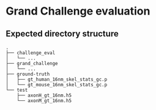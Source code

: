 # Grand Challenge evaluation
## Expected directory structure
```
.
├── challenge_eval
│   └── ...
├── grand_challenge
│   └── ...
├── ground-truth
│   ├── gt_human_16nm_skel_stats_gc.p
│   └── gt_mouse_16nm_skel_stats_gc.p
└── test
    ├── axonH_gt_16nm.h5
    └── axonM_gt_16nm.h5
 ```
